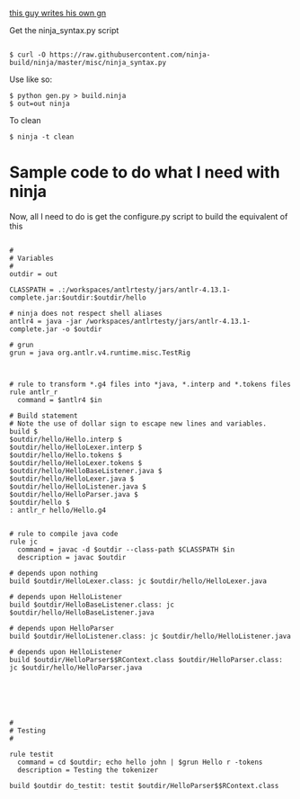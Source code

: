 

[this guy writes his own gn](https://bernsteinbear.com/blog/ninja-is-enough/)


Get the ninja_syntax.py script

```

$ curl -O https://raw.githubusercontent.com/ninja-build/ninja/master/misc/ninja_syntax.py
```

Use like so:

```
$ python gen.py > build.ninja
$ out=out ninja
```

To clean

```
$ ninja -t clean
```



# Sample code to do what I need with ninja

Now, all I need to do is get the configure.py script to build the equivalent of this

```

#
# Variables
#
outdir = out

CLASSPATH = .:/workspaces/antlrtesty/jars/antlr-4.13.1-complete.jar:$outdir:$outdir/hello

# ninja does not respect shell aliases
antlr4 = java -jar /workspaces/antlrtesty/jars/antlr-4.13.1-complete.jar -o $outdir

# grun
grun = java org.antlr.v4.runtime.misc.TestRig



# rule to transform *.g4 files into *java, *.interp and *.tokens files
rule antlr_r
  command = $antlr4 $in

# Build statement
# Note the use of dollar sign to escape new lines and variables.
build $
$outdir/hello/Hello.interp $
$outdir/hello/HelloLexer.interp $
$outdir/hello/Hello.tokens $
$outdir/hello/HelloLexer.tokens $
$outdir/hello/HelloBaseListener.java $
$outdir/hello/HelloLexer.java $
$outdir/hello/HelloListener.java $
$outdir/hello/HelloParser.java $
$outdir/hello $
: antlr_r hello/Hello.g4


# rule to compile java code
rule jc
  command = javac -d $outdir --class-path $CLASSPATH $in
  description = javac $outdir

# depends upon nothing
build $outdir/HelloLexer.class: jc $outdir/hello/HelloLexer.java

# depends upon HelloListener
build $outdir/HelloBaseListener.class: jc $outdir/hello/HelloBaseListener.java

# depends upon HelloParser
build $outdir/HelloListener.class: jc $outdir/hello/HelloListener.java

# depends upon HelloListener
build $outdir/HelloParser$$RContext.class $outdir/HelloParser.class: jc $outdir/hello/HelloParser.java






#
# Testing
#

rule testit
  command = cd $outdir; echo hello john | $grun Hello r -tokens 
  description = Testing the tokenizer

build $outdir do_testit: testit $outdir/HelloParser$$RContext.class
```

